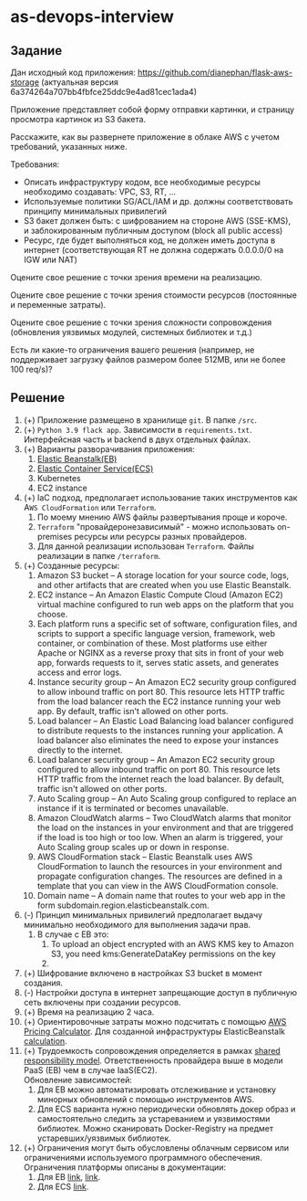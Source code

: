 # as-devops-interview

## Задание

Дан исходный код приложения: https://github.com/dianephan/flask-aws-storage (актуальная версия 6a374264a707bb4fbfce25ddc9e4ad81cec1ada4) 

Приложение представляет собой форму отправки картинки, и страницу просмотра картинок из S3 бакета. 

Расскажите, как вы развернете приложение в облаке AWS с учетом требований, указанных ниже. 

Требования: 

* Описать инфраструктуру кодом, все необходимые ресурсы необходимо создавать: VPC, S3, RT, ...  
* Используемые политики SG/ACL/IAM и др. должны соответствовать принципу минимальных привилегий  
* S3 бакет должен быть: c шифрованием на стороне AWS (SSE-KMS), и заблокированным публичным доступом (block all public access)  
* Ресурс, где будет выполняться код, не должен иметь доступа в интернет (соответствующая RT не должна содержать 0.0.0.0/0 на IGW или NAT)  

Оцените свое решение с точки зрения времени на реализацию. 

Оцените свое решение с точки зрения стоимости ресурсов (постоянные и переменные затраты). 

Оцените свое решение с точки зрения сложности сопровождения (обновления уязвимых модулей, системных библиотек и т.д.) 

Есть ли какие-то ограничения вашего решения (например, не поддерживает загрузку файлов размером более 512MB, или не более 100 req/s)?

## Решение

1. (+) Приложение размещено в хранилище `git`. В папке `/src`.
2. (+) `Python 3.9 flack app`. Зависимости в `requirements.txt`. Интерфейсная часть и backend в двух отдельных файлах.
3. (+) Варианты разворачивания приложения:
   1. [Elastic Beanstalk(EB)](https://docs.aws.amazon.com/elastic-beanstalk/index.html)
   2. [Elastic Container Service(ECS)](https://docs.aws.amazon.com/ecs/index.html)
   3. Kubernetes
   4. EC2 instance
4. (+) IaC подход, предполагает использование таких инструментов как A`WS CloudFormation` или `Terraform`. 
   1. По моему мнению AWS файлы развертывания проще и короче.
   2. `Terraform` "провайдеронезависимый" - можно использовать on-premises ресурсы или ресурсы разных провайдеров.
   3. Для данной реализации использован `Terraform`. Файлы реализации в папке `/terraform`.
5. (+) Созданные ресурсы:
   1. Amazon S3 bucket – A storage location for your source code, logs, and other artifacts that are created when you use Elastic Beanstalk. 
   2. EC2 instance – An Amazon Elastic Compute Cloud (Amazon EC2) virtual machine configured to run web apps on the platform that you choose. 
   3. Each platform runs a specific set of software, configuration files, and scripts to support a specific language version, framework, web container, or combination of these. Most platforms use either Apache or NGINX as a reverse proxy that sits in front of your web app, forwards requests to it, serves static assets, and generates access and error logs. 
   4. Instance security group – An Amazon EC2 security group configured to allow inbound traffic on port 80. This resource lets HTTP traffic from the load balancer reach the EC2 instance running your web app. By default, traffic isn't allowed on other ports. 
   5. Load balancer – An Elastic Load Balancing load balancer configured to distribute requests to the instances running your application. A load balancer also eliminates the need to expose your instances directly to the internet. 
   6. Load balancer security group – An Amazon EC2 security group configured to allow inbound traffic on port 80. This resource lets HTTP traffic from the internet reach the load balancer. By default, traffic isn't allowed on other ports. 
   7. Auto Scaling group – An Auto Scaling group configured to replace an instance if it is terminated or becomes unavailable. 
   8. Amazon CloudWatch alarms – Two CloudWatch alarms that monitor the load on the instances in your environment and that are triggered if the load is too high or too low. When an alarm is triggered, your Auto Scaling group scales up or down in response. 
   9. AWS CloudFormation stack – Elastic Beanstalk uses AWS CloudFormation to launch the resources in your environment and propagate configuration changes. The resources are defined in a template that you can view in the AWS CloudFormation console. 
   10. Domain name – A domain name that routes to your web app in the form subdomain.region.elasticbeanstalk.com.
6. (-) Принцип минимальных привилегий предполагает выдачу минимально необходимого для выполнения задачи прав.
   1. В случае с EB это:
      1. To upload an object encrypted with an AWS KMS key to Amazon S3, you need kms:GenerateDataKey permissions on the key
      2.
7. (+) Шифрование включено в настройках S3 bucket в момент создания.
8. (-) Настройки доступа в интернет запрещающие доступ в публичную сеть включены при создании ресурсов.
9. (+) Время на реализацию 2 часа.
10. (+) Ориентировочные затраты можно подсчитать с помощью [AWS Pricing Calculator](https://calculator.aws/). 
Для созданной инфраструктуры ElasticBeanstalk [calculation](https://calculator.aws/#/estimate?id=b666907f2ec3641e58546b7d94b4f34a983e2aa5).
11. (+) Трудоемкость сопровождения определяется в рамках [shared responsibility model](https://docs.aws.amazon.com/elasticbeanstalk/latest/dg/vulnerability-analysis-and-management.html). 
Ответственность провайдера выше в модели PaaS (EB) чем в случае IaaS(EC2).  
Обновление зависимостей:
    1. Для EB можно автоматизировать отслеживание и установку минорных обновлений с помощью инструментов AWS. 
    2. Для ECS варианта нужно периодически обновлять докер образ и самостоятельно следить за устареванием и уязвимостями библиотек. 
    Можно сканировать Docker-Registry на предмет устаревших/уязвимых библиотек.
12. (+) Ограничения могут быть обусловлены облачным сервисом или ограничениями используемого программного обеспечения. 
Ограничения платформы описаны в документации:
    1. Для EB [link](https://docs.aws.amazon.com/elasticbeanstalk/latest/dg/applications-lifecycle.html), [link](https://docs.aws.amazon.com/elasticbeanstalk/latest/dg/command-options-general.html).
    2. Для ECS [link](https://docs.aws.amazon.com/AmazonECS/latest/developerguide/service-quotas.html).